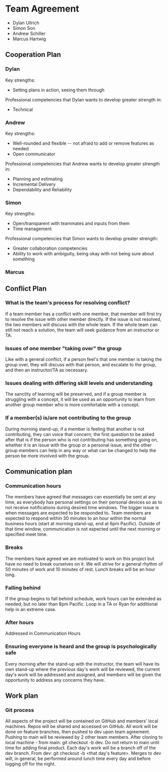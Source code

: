 # Team Agreement

- Dylan Ullrich
- Simon Son
- Andrew Schiller
- Marcus Hartwig

## Cooperation Plan

### Dylan

Key strengths:

- Setting plans in action, seeing them through

Professional competencies that Dylan wants to develop greater strength in:

- Technical

### Andrew

Key strengths:

- Well-rounded and flexible -- not afraid to add or remove features as needed
- Open communicator

Professional competencies that Andrew wants to develop greater strength in:

- Planning and estimating
- Incremental Delivery
- Dependability and Reliability
  
### Simon

Key strengths:

- Open/transparent with teammates and inputs from them
- Time management

Professional competencies that Simon wants to develop greater strength:

- Greater collaboration competencies
- Ability to work with ambiguity, being okay with not being sure about something

### Marcus

## Conflict Plan

### What is the team's process for resolving conflict?

If a team member has a conflict with one member, that member will first try to resolve the issue with other member directly. If the issue is not resolved, the two members will discuss with the whole team. If the whole team can still not reach a solution, the team will seek guidance from an instructor or TA.

### Issues of one member "taking over" the group

Like with a general conflict, if a person feel's that one member is taking the group over, they will discuss with that person, and escalate to the group, and then an instructor/TA as necessary.

### Issues dealing with differing skill levels and understanding

The sanctity of learning will be preserved, and if a group member is struggling with a concept, it will be used as an opportunity to learn from another group member who is more comfortable with a concept.

### If a member(s) is/are not contributing to the group

During morning stand-up, if a member is feeling that another is not contributing, they can voice that concern; the first question to be asked after that is if the person who is not contributing has something going on, whether it is an issue with the group or a personal issue, and the other group members can help in any way or what can be changed to help the person be more involved with the group.

## Communication plan

### Communication hours

The members have agreed that messages can essentially be sent at any time, as everybody has personal settings on their personal devices so as to not receive notifications during desired time windows. The bigger issue is when messages are expected to be responded to. Team members are expected to respond within 30 minutes to an hour within the normal business hours (start at morning stand-up, end at 6pm Pacific). Outside of that time window, communication is not expected until the next morning or specified meet time.

### Breaks

The members have agreed we are motivated to work on this project but have no need to break ourselves on it. We will strive for a general rhythm of 50 minutes of work and 10 minutes of rest. Lunch breaks will be an hour long.

### Falling behind

If the group begins to fall behind schedule, work hours can be extended as needed, but no later than 8pm Pacific. Loop in a TA or Ryan for additional help in an extreme case.

### After hours

Addressed in Communication Hours

### Ensuring everyone is heard and the group is psychologically safe

Every morning after the stand-up with the instructor, the team will have its own stand-up where the previous day's work will be reviewed, the current day's work will be addressed and assigned, and members will be given the opportunity to address any concerns they have.

## Work plan

### Git process

All aspects of the project will be contained on GitHub and members' local machines.
Repos will be shared and accessed on GitHub.
All work will be done on feature branches, then pushed to dev upon team agreement. Pushing to main will be reviewed by 2 other team members.
After cloning to local machine - from main: git checkout -b dev.
Do not return to main until time for adding final product.
Each day's work will be a branch off of the dev branch.
From dev: git checkout -b <that day's feature>.
Merges to dev will, in general, be performed around lunch time every day and before logging off for the night.
